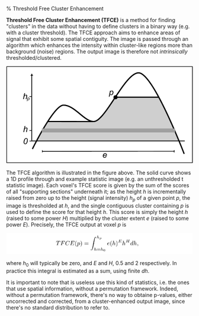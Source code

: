 % Threshold Free Cluster Enhancement

**Threshold Free Cluster Enhancement (TFCE)** is a method for finding "clusters" in the data without having to define clusters in a binary way (e.g. with a cluster threshold). The TFCE approach aims to enhance areas of signal that exhibit some spatial contiguity. The image is passed through an algorithm which enhances the intensity within cluster-like regions more than background (noise) regions. The output image is therefore not *intrinsically* thresholded/clustered.

![](images/equations/tfce.png)

The TFCE algorithm is illustrated in the figure above. The solid curve shows a 1D profile through and example statistic image (e.g. an unthresholded t statistic image). Each voxel's TFCE score is given by the sum of the scores of all "supporting sections" underneath it; as the height $h$ is incrementally raised from zero up to the height (signal intensity) $h_p$ of a given point $p$, the image is thresholded at $h$, and the single contiguous cluster containing $p$ is used to define the score for that height $h$. This score is simply the height $h$ (raised to some power $H$) multiplied by the cluster extent $e$ (raised to some power $E$). Precisely, the TFCE output at voxel $p$ is

![](images/equations/tfce_eq.png)

where $h_0$ will typically be zero, and $E$ and $H$, 0.5 and 2 respectively. In practice this integral is estimated as a sum, using finite $dh$.

It is important to note that is useless use this kind of statistics, i.e. the ones that use spatial information, without a permutation framework. Indeed, without a permutation framework, there's no way to obtaine p-values, either uncorrected and corrected, from a cluster-enhanced output image, since there's no standard distribution to refer to.
